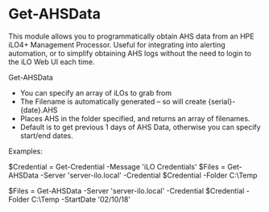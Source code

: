 # Get-AHSData

This module allows you to programmatically obtain AHS data from an HPE iLO4+ Management Processor. Useful for integrating into alerting automation, or to simplify obtaining AHS logs without the need to login to the iLO Web UI each time.

Get-AHSData
- You can specify an array of iLOs to grab from
- The Filename is automatically generated – so will create {serial}-{date}.AHS
- Places AHS in the folder specified, and returns an array of filenames. 
- Default is to get previous 1 days of AHS Data, otherwise you can specify start/end dates. 

Examples:

$Credential = Get-Credential -Message 'iLO Credentials'
$Files = Get-AHSData -Server 'server-ilo.local' -Credential $Credential -Folder C:\Temp 

$Files = Get-AHSData -Server 'server-ilo.local' -Credential $Credential -Folder C:\Temp -StartDate '02/10/18'